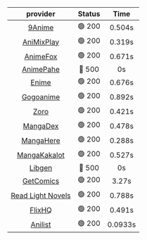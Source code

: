 | **provider** | **Status** | **Time** |
|:--------:|:------:|:----:|
|  [9Anime](https://9anime.to)  | 🟢 200 | 0.504s |
|  [AniMixPlay](https://animixplay.to)  | 🟢 200 | 0.319s |
|  [AnimeFox](https://animefox.tv)  | 🟢 200 | 0.671s |
| [AnimePahe](https://animepahe.com) | 🔴 500 | 0s |
|  [Enime](https://enime.moe)  | 🟢 200 | 0.676s |
|  [Gogoanime](https://gogoanime.gg)  | 🟢 200 | 0.892s |
|  [Zoro](https://zoro.to)  | 🟢 200 | 0.421s |
|  [MangaDex](https://mangadex.org)  | 🟢 200 | 0.478s |
|  [MangaHere](http://www.mangahere.cc)  | 🟢 200 | 0.288s |
|  [MangaKakalot](https://mangakakalot.com)  | 🟢 200 | 0.527s |
| [Libgen](http://libgen) | 🔴 500 | 0s |
|  [GetComics](https://getcomics.info/)  | 🟢 200 | 3.27s |
|  [Read Light Novels](https://readlightnovels.net)  | 🟢 200 | 0.788s |
|  [FlixHQ](https://flixhq.to)  | 🟢 200 | 0.491s |
|  [Anilist](https://anilist.co)  | 🟢 200 | 0.0933s |
